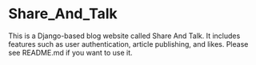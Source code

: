 # Share_And_Talk
This is a Django-based blog website called Share And Talk. It includes features such as user authentication, article publishing, and likes. Please see README.md if you want to use it.
